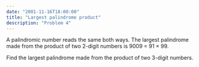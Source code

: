 ```yaml
---
date: "2001-11-16T18:00:00"
title: "Largest palindrome product"
description: "Problem 4"
---
```


<p>A palindromic number reads the same both ways. The largest palindrome made from the product of two 2-digit numbers is 9009 = 91 × 99.</p>
<p>Find the largest palindrome made from the product of two 3-digit numbers.</p>

